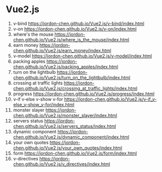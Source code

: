 # Vue2.js

1. v-bind https://jordon-chen.github.io/Vue2.js/v-bind/index.html  
2. v-on https://jordon-chen.github.io/Vue2.js/v-on/index.html  
3. where's the mouse https://jordon-chen.github.io/Vue2.js/where_is_the_mouse/index.html  
4. earn money https://jordon-chen.github.io/Vue2.js/earn_money/index.html  
5. v-model https://jordon-chen.github.io/Vue2.js/v-model/index.html  
6. packing apples https://jordon-chen.github.io/Vue2.js/packing_apples/index.html  
7. turn on the lightbulb https://jordon-chen.github.io/Vue2.js/turn_on_the_lightbulb/index.html  
8. crossing at traffic lights https://jordon-chen.github.io/Vue2.js/crossing_at_traffic_lights/index.html  
9. progress https://jordon-chen.github.io/Vue2.js/progress/index.html  
10. v-if v-else v-show v-for https://jordon-chen.github.io/Vue2.js/v-if_v-else_v-show_v-for/index.html  
11. monster slayer https://jordon-chen.github.io/Vue2.js/monster_slayer/index.html  
12. servers status https://jordon-chen.github.io/Vue2.js/servers_status/index.html  
13. dynamic component https://jordon-chen.github.io/Vue2.js/dynamic_component/index.html
14. your own quotes https://jordon-chen.github.io/Vue2.js/your_own_quotes/index.html
15. form https://jordon-chen.github.io/Vue2.js/form/index.html
16. v-directives https://jordon-chen.github.io/Vue2.js/v_directives/index.html
